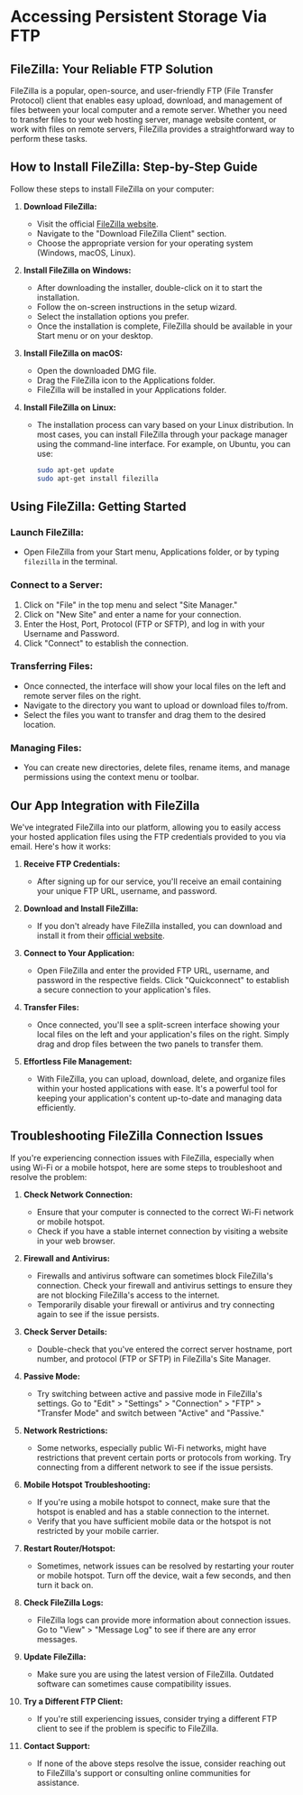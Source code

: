 # Accessing Persistent Storage Via FTP

## FileZilla: Your Reliable FTP Solution

FileZilla is a popular, open-source, and user-friendly FTP (File Transfer Protocol) client that enables easy upload, download, and management of files between your local computer and a remote server. Whether you need to transfer files to your web hosting server, manage website content, or work with files on remote servers, FileZilla provides a straightforward way to perform these tasks.

## How to Install FileZilla: Step-by-Step Guide

Follow these steps to install FileZilla on your computer:

1. **Download FileZilla:**
   - Visit the official [FileZilla website](https://filezilla-project.org/download.php).
   - Navigate to the "Download FileZilla Client" section.
   - Choose the appropriate version for your operating system (Windows, macOS, Linux).

2. **Install FileZilla on Windows:**
   - After downloading the installer, double-click on it to start the installation.
   - Follow the on-screen instructions in the setup wizard.
   - Select the installation options you prefer.
   - Once the installation is complete, FileZilla should be available in your Start menu or on your desktop.

3. **Install FileZilla on macOS:**
   - Open the downloaded DMG file.
   - Drag the FileZilla icon to the Applications folder.
   - FileZilla will be installed in your Applications folder.

4. **Install FileZilla on Linux:**
   - The installation process can vary based on your Linux distribution. In most cases, you can install FileZilla through your package manager using the command-line interface. For example, on Ubuntu, you can use:
     ```bash
     sudo apt-get update
     sudo apt-get install filezilla
     ```

## Using FileZilla: Getting Started

### Launch FileZilla:
- Open FileZilla from your Start menu, Applications folder, or by typing `filezilla` in the terminal.

### Connect to a Server:
1. Click on "File" in the top menu and select "Site Manager."
2. Click on "New Site" and enter a name for your connection.
3. Enter the Host, Port, Protocol (FTP or SFTP), and log in with your Username and Password.
4. Click "Connect" to establish the connection.

### Transferring Files:
- Once connected, the interface will show your local files on the left and remote server files on the right.
- Navigate to the directory you want to upload or download files to/from.
- Select the files you want to transfer and drag them to the desired location.

### Managing Files:
- You can create new directories, delete files, rename items, and manage permissions using the context menu or toolbar.

## Our App Integration with FileZilla

We've integrated FileZilla into our platform, allowing you to easily access your hosted application files using the FTP credentials provided to you via email. Here's how it works:

1. **Receive FTP Credentials:**
   - After signing up for our service, you'll receive an email containing your unique FTP URL, username, and password.

2. **Download and Install FileZilla:**
   - If you don't already have FileZilla installed, you can download and install it from their [official website](https://filezilla-project.org/download.php).

3. **Connect to Your Application:**
   - Open FileZilla and enter the provided FTP URL, username, and password in the respective fields. Click "Quickconnect" to establish a secure connection to your application's files.

4. **Transfer Files:**
   - Once connected, you'll see a split-screen interface showing your local files on the left and your application's files on the right. Simply drag and drop files between the two panels to transfer them.

5. **Effortless File Management:**
   - With FileZilla, you can upload, download, delete, and organize files within your hosted applications with ease. It's a powerful tool for keeping your application's content up-to-date and managing data efficiently.

## Troubleshooting FileZilla Connection Issues

If you're experiencing connection issues with FileZilla, especially when using Wi-Fi or a mobile hotspot, here are some steps to troubleshoot and resolve the problem:

1. **Check Network Connection:**
   - Ensure that your computer is connected to the correct Wi-Fi network or mobile hotspot.
   - Check if you have a stable internet connection by visiting a website in your web browser.

2. **Firewall and Antivirus:**
   - Firewalls and antivirus software can sometimes block FileZilla's connection. Check your firewall and antivirus settings to ensure they are not blocking FileZilla's access to the internet.
   - Temporarily disable your firewall or antivirus and try connecting again to see if the issue persists.

3. **Check Server Details:**
   - Double-check that you've entered the correct server hostname, port number, and protocol (FTP or SFTP) in FileZilla's Site Manager.

4. **Passive Mode:**
   - Try switching between active and passive mode in FileZilla's settings. Go to "Edit" > "Settings" > "Connection" > "FTP" > "Transfer Mode" and switch between "Active" and "Passive."

5. **Network Restrictions:**
   - Some networks, especially public Wi-Fi networks, might have restrictions that prevent certain ports or protocols from working. Try connecting from a different network to see if the issue persists.

6. **Mobile Hotspot Troubleshooting:**
   - If you're using a mobile hotspot to connect, make sure that the hotspot is enabled and has a stable connection to the internet.
   - Verify that you have sufficient mobile data or the hotspot is not restricted by your mobile carrier.

7. **Restart Router/Hotspot:**
   - Sometimes, network issues can be resolved by restarting your router or mobile hotspot. Turn off the device, wait a few seconds, and then turn it back on.

8. **Check FileZilla Logs:**
   - FileZilla logs can provide more information about connection issues. Go to "View" > "Message Log" to see if there are any error messages.

9. **Update FileZilla:**
   - Make sure you are using the latest version of FileZilla. Outdated software can sometimes cause compatibility issues.

10. **Try a Different FTP Client:**
    - If you're still experiencing issues, consider trying a different FTP client to see if the problem is specific to FileZilla.

11. **Contact Support:**
    - If none of the above steps resolve the issue, consider reaching out to FileZilla's support or consulting online communities for assistance.
